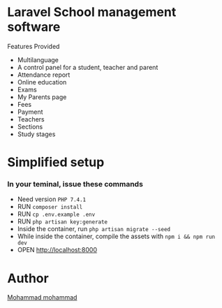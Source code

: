 # Laravel School management software

Features Provided

-   Multilanguage
-   A control panel for a student, teacher and parent
-   Attendance report
-   Online education
-   Exams
-   My Parents page
-   Fees
-   Payment
-   Teachers
-   Sections
-   Study stages

# Simplified setup

### In your teminal, issue these commands
-   Need version `PHP 7.4.1`
-   RUN `composer install`
-   RUN `cp .env.example .env`
-   RUN `php artisan key:generate`
-   Inside the container, run `php artisan migrate --seed`
-   While inside the container, compile the assets with `npm i && npm run dev`
-   OPEN [http://localhost:8000](http://localhost:8000)

# Author

[Mohammad mohammad](https://mohmmad-mohammad.github.io/Portfolio/)
